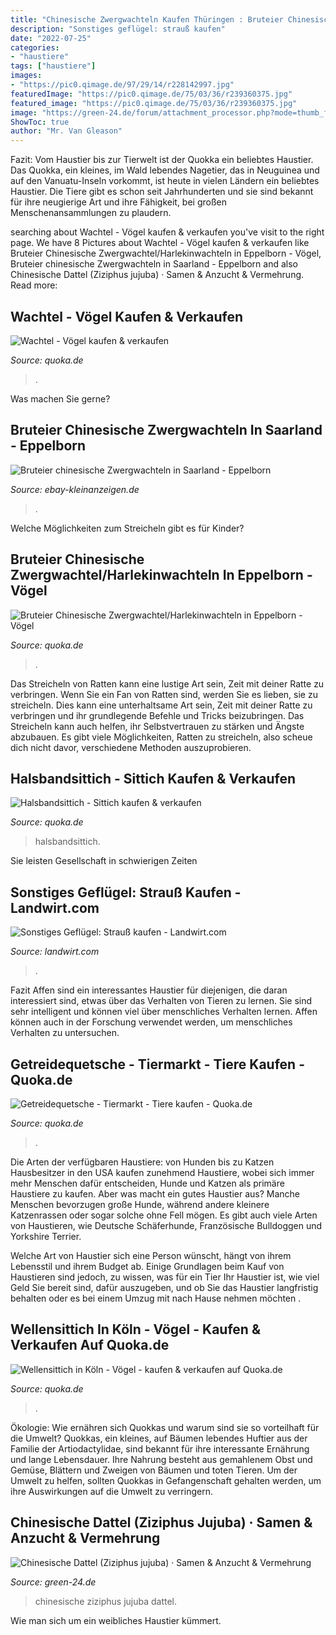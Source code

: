 ```yaml
---
title: "Chinesische Zwergwachteln Kaufen Thüringen : Bruteier Chinesische Zwergwachteln In Saarland"
description: "Sonstiges geflügel: strauß kaufen"
date: "2022-07-25"
categories:
- "haustiere"
tags: ["haustiere"]
images:
- "https://pic0.qimage.de/97/29/14/r228142997.jpg"
featuredImage: "https://pic0.qimage.de/75/03/36/r239360375.jpg"
featured_image: "https://pic0.qimage.de/75/03/36/r239360375.jpg"
image: "https://green-24.de/forum/attachment_processor.php?mode=thumb_file&amp;id=294416"
ShowToc: true
author: "Mr. Van Gleason"
---
```



Fazit: Vom Haustier bis zur Tierwelt ist der Quokka ein beliebtes Haustier.
Das Quokka, ein kleines, im Wald lebendes Nagetier, das in Neuguinea und auf den Vanuatu-Inseln vorkommt, ist heute in vielen Ländern ein beliebtes Haustier. Die Tiere gibt es schon seit Jahrhunderten und sie sind bekannt für ihre neugierige Art und ihre Fähigkeit, bei großen Menschenansammlungen zu plaudern.

	

		
searching about Wachtel - Vögel kaufen &amp; verkaufen you've visit to the right page. We have 8 Pictures about Wachtel - Vögel kaufen &amp; verkaufen like Bruteier Chinesische Zwergwachtel/Harlekinwachteln in Eppelborn - Vögel, Bruteier chinesische Zwergwachteln in Saarland - Eppelborn and also Chinesische Dattel (Ziziphus jujuba) · Samen &amp; Anzucht &amp; Vermehrung. Read more:
		
    
## Wachtel - Vögel Kaufen &amp; Verkaufen

<img loading=lazy src="https://pic0.qimage.de/75/03/36/r239360375.jpg" onerror="this.onerror=null;this.src='https://tse4.mm.bing.net/th?id=OIP.9NlPLlpAA4wlNL-d23jtsQAAAA&amp;pid=15.1';" alt="Wachtel - Vögel kaufen &amp; verkaufen">

_Source: quoka.de_

>. 

	

Was machen Sie gerne?

    
## Bruteier Chinesische Zwergwachteln In Saarland - Eppelborn

<img loading=lazy src="https://i.ebayimg.com/00/s/MTYwMFgxMjAw/z/t88AAOSwbpBhCZLA/$_59.JPG" onerror="this.onerror=null;this.src='https://tse2.mm.bing.net/th?id=OIP.iV2MsM8vHjXJJUKoZ5JE3gHaJ4&amp;pid=15.1';" alt="Bruteier chinesische Zwergwachteln in Saarland - Eppelborn">

_Source: ebay-kleinanzeigen.de_

>. 

	

Welche Möglichkeiten zum Streicheln gibt es für Kinder?

    
## Bruteier Chinesische Zwergwachtel/Harlekinwachteln In Eppelborn - Vögel

<img loading=lazy src="https://pic0.qimage.de/24/76/15/229157624.jpg" onerror="this.onerror=null;this.src='https://tse3.mm.bing.net/th?id=OIP.gmpH1q5TNVBnzar_1tWW6QHaJ4&amp;pid=15.1';" alt="Bruteier Chinesische Zwergwachtel/Harlekinwachteln in Eppelborn - Vögel">

_Source: quoka.de_

>. 

	

Das Streicheln von Ratten kann eine lustige Art sein, Zeit mit deiner Ratte zu verbringen.
Wenn Sie ein Fan von Ratten sind, werden Sie es lieben, sie zu streicheln. Dies kann eine unterhaltsame Art sein, Zeit mit deiner Ratte zu verbringen und ihr grundlegende Befehle und Tricks beizubringen. Das Streicheln kann auch helfen, ihr Selbstvertrauen zu stärken und Ängste abzubauen. Es gibt viele Möglichkeiten, Ratten zu streicheln, also scheue dich nicht davor, verschiedene Methoden auszuprobieren.

    
## Halsbandsittich - Sittich Kaufen &amp; Verkaufen

<img loading=lazy src="https://pic0.qimage.de/15/89/87/r245878915.jpg" onerror="this.onerror=null;this.src='https://tse4.mm.bing.net/th?id=OIP.A9WcMqVPTEAVz5nCMduRQQAAAA&amp;pid=15.1';" alt="Halsbandsittich - Sittich kaufen &amp; verkaufen">

_Source: quoka.de_

>halsbandsittich. 

	

Sie leisten Gesellschaft in schwierigen Zeiten

    
## Sonstiges Geflügel: Strauß Kaufen - Landwirt.com

<img loading=lazy src="https://bilder.landwirt.com/1119/a49ac404b47c296a2baf8b0937691bc5.jpg" onerror="this.onerror=null;this.src='https://tse1.mm.bing.net/th?id=OIP.V-eHTTPNwgoUO0wEjnX5vwHaHa&amp;pid=15.1';" alt="Sonstiges Geflügel: Strauß kaufen - Landwirt.com">

_Source: landwirt.com_

>. 

	

Fazit
Affen sind ein interessantes Haustier für diejenigen, die daran interessiert sind, etwas über das Verhalten von Tieren zu lernen. Sie sind sehr intelligent und können viel über menschliches Verhalten lernen. Affen können auch in der Forschung verwendet werden, um menschliches Verhalten zu untersuchen.

    
## Getreidequetsche - Tiermarkt - Tiere Kaufen - Quoka.de

<img loading=lazy src="http://bild6.qimage.de/getreidequetsche-foto-bild-r98937426.jpg" onerror="this.onerror=null;this.src='https://tse3.mm.bing.net/th?id=OIP.iPRmfbi2RVBlY9epk_z1kAHaJ4&amp;pid=15.1';" alt="Getreidequetsche - Tiermarkt - Tiere kaufen - Quoka.de">

_Source: quoka.de_

>. 

	

Die Arten der verfügbaren Haustiere: von Hunden bis zu Katzen
Hausbesitzer in den USA kaufen zunehmend Haustiere, wobei sich immer mehr Menschen dafür entscheiden, Hunde und Katzen als primäre Haustiere zu kaufen. Aber was macht ein gutes Haustier aus?
Manche Menschen bevorzugen große Hunde, während andere kleinere Katzenrassen oder sogar solche ohne Fell mögen. Es gibt auch viele Arten von Haustieren, wie Deutsche Schäferhunde, Französische Bulldoggen und Yorkshire Terrier.

Welche Art von Haustier sich eine Person wünscht, hängt von ihrem Lebensstil und ihrem Budget ab. Einige Grundlagen beim Kauf von Haustieren sind jedoch, zu wissen, was für ein Tier Ihr Haustier ist, wie viel Geld Sie bereit sind, dafür auszugeben, und ob Sie das Haustier langfristig behalten oder es bei einem Umzug mit nach Hause nehmen möchten .

    
## Wellensittich In Köln - Vögel - Kaufen &amp; Verkaufen Auf Quoka.de

<img loading=lazy src="https://pic0.qimage.de/97/29/14/r228142997.jpg" onerror="this.onerror=null;this.src='https://tse1.mm.bing.net/th?id=OIP.E6WDJmPeyYnJIjVQpBTYggAAAA&amp;pid=15.1';" alt="Wellensittich in Köln - Vögel - kaufen &amp; verkaufen auf Quoka.de">

_Source: quoka.de_

>. 

	

Ökologie: Wie ernähren sich Quokkas und warum sind sie so vorteilhaft für die Umwelt?
Quokkas, ein kleines, auf Bäumen lebendes Huftier aus der Familie der Artiodactylidae, sind bekannt für ihre interessante Ernährung und lange Lebensdauer. Ihre Nahrung besteht aus gemahlenem Obst und Gemüse, Blättern und Zweigen von Bäumen und toten Tieren. Um der Umwelt zu helfen, sollten Quokkas in Gefangenschaft gehalten werden, um ihre Auswirkungen auf die Umwelt zu verringern.

    
## Chinesische Dattel (Ziziphus Jujuba) · Samen &amp; Anzucht &amp; Vermehrung

<img loading=lazy src="https://green-24.de/forum/attachment_processor.php?mode=thumb_file&amp;id=294416" onerror="this.onerror=null;this.src='https://tse3.mm.bing.net/th?id=OIP.Z3vOjnN3IRWc6jKaMJRWUgHaFj&amp;pid=15.1';" alt="Chinesische Dattel (Ziziphus jujuba) · Samen &amp; Anzucht &amp; Vermehrung">

_Source: green-24.de_

>chinesische ziziphus jujuba dattel. 

	

Wie man sich um ein weibliches Haustier kümmert.

